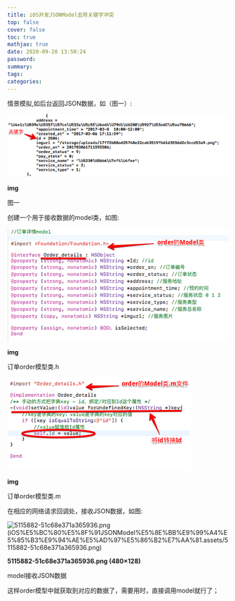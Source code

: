 ```yaml
---
title: iOS开发JSONModel去除关键字冲突
top: false
cover: false
toc: true
mathjax: true
date: 2020-09-28 13:50:24
password:
summary:
tags:
categories:
---
```




情景模拟,如后台返回JSON数据，如（图一）:



![img](iOS%E5%BC%80%E5%8F%91JSONModel%E5%8E%BB%E9%99%A4%E5%85%B3%E9%94%AE%E5%AD%97%E5%86%B2%E7%AA%81.assets/5115882-c831959723874a1e.png)

**img**



图一

创建一个用于接收数据的model类，如图:



![img](iOS%E5%BC%80%E5%8F%91JSONModel%E5%8E%BB%E9%99%A4%E5%85%B3%E9%94%AE%E5%AD%97%E5%86%B2%E7%AA%81.assets/5115882-541ccab4b1264950.png)

**img**



订单order模型类.h



![img](iOS%E5%BC%80%E5%8F%91JSONModel%E5%8E%BB%E9%99%A4%E5%85%B3%E9%94%AE%E5%AD%97%E5%86%B2%E7%AA%81.assets/5115882-e8e7d48f1823ceb2.png)

**img**



订单order模型类.m

在相应的网络请求回调处，接收JSON数据，如图:



![5115882-51c68e371a365936.png (iOS%E5%BC%80%E5%8F%91JSONModel%E5%8E%BB%E9%99%A4%E5%85%B3%E9%94%AE%E5%AD%97%E5%86%B2%E7%AA%81.assets/5115882-51c68e371a365936.png)](https://upload-images.jianshu.io/upload_images/5115882-51c68e371a365936.png)

**5115882-51c68e371a365936.png (480×128)**



model接收JSON数据

这样order模型中就获取到对应的数据了，需要用时，直接调用model就行了；


